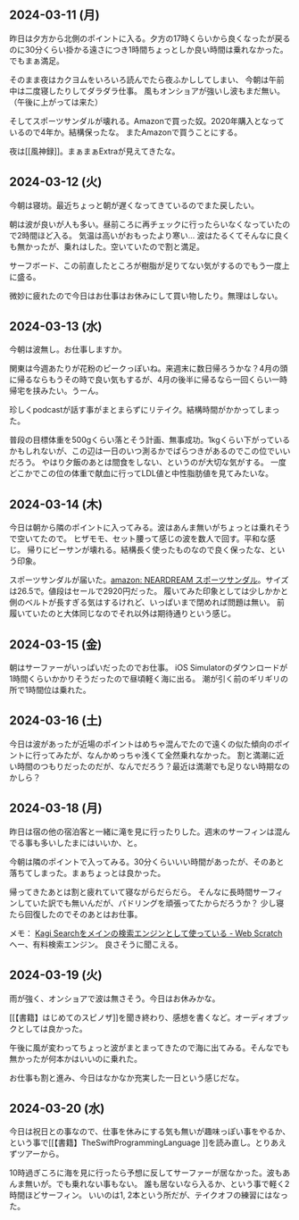 ## 2024-03-11 (月)

昨日は夕方から北側のポイントに入る。夕方の17時くらいから良くなったが戻るのに30分くらい掛かる遠さにつき1時間ちょっとしか良い時間は乗れなかった。
でもまぁ満足。

そのまま夜はカクヨムをいろいろ読んでたら夜ふかししてしまい、
今朝は午前中は二度寝したりしてダラダラ仕事。
風もオンショアが強いし波もまだ無い。（午後に上がっては来た）

そしてスポーツサンダルが壊れる。Amazonで買った奴。2020年購入となっているので4年か。結構保ったな。
またAmazonで買うことにする。

夜は[[風神録]]。まぁまぁExtraが見えてきたな。

## 2024-03-12 (火)

今朝は寝坊。最近ちょっと朝が遅くなってきているのでまた戻したい。

朝は波が良いが人も多い。昼前ころに再チェックに行ったらいなくなっていたので2時間ほど入る。
気温は高いがおもったより寒い…
波はたるくてそんなに良くも無かったが、乗れはした。空いていたので割と満足。

サーフボード、この前直したところが樹脂が足りてない気がするのでもう一度上に盛る。

微妙に疲れたので今日はお仕事はお休みにして買い物したり。無理はしない。

## 2024-03-13 (水)

今朝は波無し。お仕事しますか。

関東は今週あたりが花粉のピークっぽいね。来週末に数日帰ろうかな？4月の頭に帰るならもうその時で良い気もするが、4月の後半に帰るなら一回くらい一時帰宅を挟みたい。うーん。

珍しくpodcastが話す事がまとまらずにリテイク。結構時間がかかってしまった。

普段の目標体重を500gくらい落とそう計画、無事成功。1kgくらい下がっているかもしれないが、この辺は一日のいつ測るかでばらつきがあるのでこの位でいいだろう。
やはり夕飯のあとは間食をしない、というのが大切な気がする。
一度どこかでこの位の体重で献血に行ってLDL値と中性脂肪値を見てみたいな。

## 2024-03-14 (木)

今日は朝から隣のポイントに入ってみる。波はあんま無いがちょっとは乗れそうで空いてたので。
ヒザモモ、セット腰って感じの波を数人で回す。平和な感じ。
帰りにビーサンが壊れる。結構長く使ったものなので良く保ったな、という印象。

スポーツサンダルが届いた。[amazon: NEARDREAM スポーツサンダル](https://amzn.to/3TfcxjN)。サイズは26.5で。値段はセールで2920円だった。
履いてみた印象としては少しかかと側のベルトが長すぎる気はするけれど、いっぱいまで閉めれば問題は無い。
前履いていたのと大体同じなのでそれ以外は期待通りという感じ。

## 2024-03-15 (金)

朝はサーファーがいっぱいだったのでお仕事。
iOS Simulatorのダウンロードが1時間くらいかかりそうだったので昼頃軽く海に出る。
潮が引く前のギリギリの所で1時間位は乗れた。

## 2024-03-16 (土)

今日は波があったが近場のポイントはめちゃ混んでたので遠くの似た傾向のポイントに行ってみたが、なんかめっちゃ浅くて全然乗れなかった。
割と満潮に近い時間のつもりだったのだが、なんでだろう？最近は満潮でも足りない時期なのかしら？

## 2024-03-18 (月)

昨日は宿の他の宿泊客と一緒に滝を見に行ったりした。週末のサーフィンは混んでる事も多いしたまにはいいか、と。

今朝は隣のポイントで入ってみる。30分くらいいい時間があったが、そのあと落ちてしまった。まぁちょっとは良かった。

帰ってきたあとは割と疲れていて寝ながらだらだら。
そんなに長時間サーフィンしていた訳でも無いんだが、パドリングを頑張ってたからだろうか？
少し寝たら回復したのでそのあとはお仕事。

メモ： [Kagi Searchをメインの検索エンジンとして使っている - Web Scratch](https://efcl.info/2024/03/15/kagi-search/)  へー、有料検索エンジン。
良さそうに聞こえる。

## 2024-03-19 (火)

雨が強く、オンショアで波は無さそう。今日はお休みかな。

[[【書籍】はじめてのスピノザ]]を聞き終わり、感想を書くなど。オーディオブックとしては良かった。

午後に風が変わってちょっと波がまとまってきたので海に出てみる。そんなでも無かったが何本かはいいのに乗れた。

お仕事も割と進み、今日はなかなか充実した一日という感じだな。

## 2024-03-20 (水)

今日は祝日との事なので、仕事を休みにする気も無いが趣味っぽい事をやるか、という事で[[【書籍】TheSwiftProgrammingLanguage ]]を読み直し。とりあえずツアーから。

10時過ぎころに海を見に行ったら予想に反してサーファーが居なかった。波もあんま無いが。でも乗れない事もない。
誰も居ないなら入るか、という事で軽く2時間ほどサーフィン。
いいのは1, 2本という所だが、テイクオフの練習にはなった。